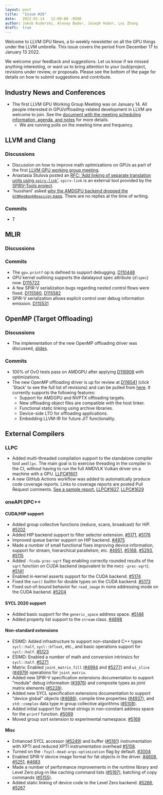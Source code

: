```yaml
---
layout: post
title:  "Issue #26"
date:   2022-01-14   12:00:00 -0500
author: Jakub Kuderski, Alexey Bader, Joseph Huber, Lei Zhang
draft:  true
---
```


Welcome to LLVM GPU News, a bi-weekly newsletter on all the GPU things under the LLVM umbrella.
This issue covers the period from December 17 to January 13 2022.

We welcome your feedback and suggestions. Let us know if we missed anything interesting, or want us to bring attention to your (sub)project, revisions under review, or proposals. Please see the bottom of the page for details on how to submit suggestions and contribute.


## Industry News and Conferences

*  The first LLVM GPU Working Group Meeting was on January 14. All people interested in GPU/offloading-related development in LLVM are welcome to join. See the [document with the meeting scheduling information, agenda, and notes](https://docs.google.com/document/d/1m_oSe1HwtWdQ2JUmMRTAVHbUS7Dv4MRsqptiYcgK6iI/edit?usp=sharing) for more details.
   *  We are running polls on the meeting time and frequency.


##  LLVM and Clang

### Discussions

*  Discussion on how to improve math optimizations on GPUs as part of the first [LLVM GPU working group meeting](https://docs.google.com/document/d/1m_oSe1HwtWdQ2JUmMRTAVHbUS7Dv4MRsqptiYcgK6iI/edit#heading=h.k8ma1s401a1).
*  Anastasia Stulova posted an [RFC: 'Add linking of separate translation units using `spirv-link`'](https://lists.llvm.org/pipermail/cfe-dev/2022-January/069658.html). `spirv-link` is an external tool provided by the [SPIRV-Tools project](https://github.com/KhronosGroup/SPIRV-Tools#linker).
*  'huoshanl' asked [why the AMDGPU backend dropped the `GCNRegBankReassign` pass](https://llvm.discourse.group/t/gcnregbankreassign-pass-issue/5303). There are no replies at the time of writing.

### Commits

*  T


## MLIR

### Discussions

### Commits

*  The `gpu.printf` op is defined to support debugging. [D110448](https://reviews.llvm.org/D110448)
*  GPU kernel outlining supports the datalayout spec attribute (`dlspec`) now. [D115722](https://reviews.llvm.org/D115722)
*  A few SPIR-V serialization bugs regarding nested control flows were fixed. [D115560](https://reviews.llvm.org/D115560), [D115582](https://reviews.llvm.org/D115582)
*  SPIR-V serialization allows explicit control over debug information emission. [D115531](https://reviews.llvm.org/D115531)


## OpenMP (Target Offloading)

### Discussions

*  The implementation of the new OpenMP offloading driver was discussed, [slides](https://docs.google.com/presentation/d/1QXKSdBWhLaUHyrI-dgd2yHMux3w_q2EF2sROyO0u52k).

### Commits

*  100% of OvO tests pass on AMDGPU after applying [D116906](https://reviews.llvm.org/D116906) with optimizations.
*  The new OpenMP offloading driver is up for review at [D116541](https://reviews.llvm.org/D116541) (click 'Stack' to see the full list of revisions) and can be pulled from [here](https://github.com/jhuber6/llvm-project/tree/NewDriver). It currently supports the following features:
   *  Support for AMDGPU and NVPTX offloading targets.
   *  New offloading object files are compatible with the host linker.
   *  Functional static linking using archive libraries.
   *  Device-side LTO for offloading applications.
   *  Embedding LLVM-IR for future JIT functionality.


## External Compilers

### LLPC

*  Added multi-threaded compilation support to the standalone compiler tool `amdllpc`. The main goal is to exercise threading in the compiler in the CI, without having to run the full AMDVLK Vulkan driver on a machine with a GPU. [LLPC#1601](https://github.com/GPUOpen-Drivers/llpc/pull/1601)
*  A new GitHub Actions workflow was added to automatically produce code coverage reports. Links to coverage reports are posted Pull Request comments. [See a sample report.](https://github.com/GPUOpen-Drivers/llpc/pull/1620#issuecomment-1010621514) [LLPC#1627](https://github.com/GPUOpen-Drivers/llpc/pull/1627), [LLPC#1629](https://github.com/GPUOpen-Drivers/llpc/pull/1629)

### oneAPI DPC++

#### CUDA/HIP support

*  Added group collective functions (reduce, scans, broadcast) for HIP. [#5202](https://github.com/intel/llvm/pull/5202)
*  Added HIP backend support to filter selector extension. [#5171](https://github.com/intel/llvm/pull/5171), [#5176](https://github.com/intel/llvm/pull/5176)
*  Improved queue barrier support on HIP backend. [#4975](https://github.com/intel/llvm/pull/4975)
*  Made a number of small functional fixes improving device information, support for stream, hierarchical parallelism, etc. [#4951](https://github.com/intel/llvm/pull/4951), [#5168](https://github.com/intel/llvm/pull/5168), [#5293](https://github.com/intel/llvm/pull/5293), [#5115](https://github.com/intel/llvm/pull/5115)
*  Added `-fcuda-prec-sqrt` flag enabling correctly rounded results of the `sqrt` function on CUDA backend (equivalent to the nvcc `-prec-sqrt`). [#5141](https://github.com/intel/llvm/pull/5141)
*  Enabled in-kernel asserts support for the CUDA backend. [#5174](https://github.com/intel/llvm/pull/5174)
*  Fixed the `nan()` builtin for double types on the CUDA backend. [#5173](https://github.com/intel/llvm/pull/5173)
*  Fixed out-of-bound behavior for `read_image` in none addressing mode on the CUDA backend. [#5204](https://github.com/intel/llvm/pull/5204)

#### SYCL 2020 support

*  Added basic support for the `generic_space` address space. [#5148](https://github.com/intel/llvm/pull/5148)
*  Added property list support to the `stream` class. [#4898](https://github.com/intel/llvm/pull/4898)

#### Non-standard extensions

*  ESIMD: Added infrastructure to support non-standard C++ types `sycl::half`, `sycl::bfloat`, etc., and basic operations support for `sycl::half`. [#5123](https://github.com/intel/llvm/pull/5123)
*  ESIMD: Enabled a number of math and conversion intrinsics for `sycl::half`. [#5271](https://github.com/intel/llvm/pull/5271)
*  Matrix: Enabled `joint_matrix_fill` ([#4994](https://github.com/intel/llvm/pull/4994) and [#5277](https://github.com/intel/llvm/pull/5277)) and `wi_slice` ([#4979](https://github.com/intel/llvm/pull/4979)) operations for `joint_matrix`.
*  Added new SPIR-V specification extensions documentation to support "module" debug information ([#3976](https://github.com/intel/llvm/pull/3976)) and composite types as joint matrix elements ([#5228](https://github.com/intel/llvm/pull/5228)).
*  Added new SYCL specification extensions documentation to support "device global" objects ([#4686](https://github.com/intel/llvm/pull/4686)), compile time properties ([#4937](https://github.com/intel/llvm/pull/4937)), and `std::complex` data type in group collective algorithms ([#5108](https://github.com/intel/llvm/pull/5108)).
*  Added initial support for format strings in non-constant address space for the `printf` function. [#5069](https://github.com/intel/llvm/pull/5069)
*  Moved group sort extension to experimental namespace. [#5169](https://github.com/intel/llvm/pull/5169)

#### Misc

*  Enhanced SYCL accessor ([#5249](https://github.com/intel/llvm/pull/5249)) and buffer ([#5161](https://github.com/intel/llvm/pull/5161)) instrumentation with XPTI and reduced XPTI instrumentation overhead [#5158](https://github.com/intel/llvm/pull/5158).
*  Turned on the `-fsycl-dead-args-optimization` flag by default. [#3004](https://github.com/intel/llvm/pull/3004)
*  Enabled SPIR-V device image format for fat objects in the driver. [#4608](https://github.com/intel/llvm/pull/4608), [#5251](https://github.com/intel/llvm/pull/5251), [#4683](https://github.com/intel/llvm/pull/4683)
*  Made a number of performance improvements in the runtime library and Level Zero plug-in like caching command lists ([#5197](https://github.com/intel/llvm/pull/5197)), batching of copy commands ([#5155](https://github.com/intel/llvm/pull/5155)).
*  Added static linking of device code to the Level Zero backend. [#5266](https://github.com/intel/llvm/pull/5266), [#5267](https://github.com/intel/llvm/pull/5267)
